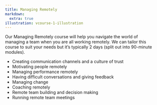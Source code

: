 ```yaml
---
title: Managing Remotely
markdown:
  extra: true
illustration: vcourse-1-illustration
---
```

Our Managing Remotely course will help you navigate the world of managing a team when you are all working remotely. We can tailor this course to suit your needs but it’s typically 2 days (split out into 90-minute modules).

* Creating communication channels and a culture of trust
* Motivating people remotely
* Managing performance remotely
* Having difficult conversations and giving feedback
* Managing change
* Coaching remotely
* Remote team building and decision making
* Running remote team meetings
